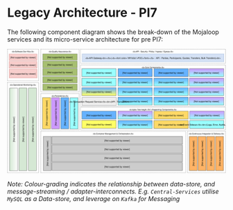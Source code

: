 # Legacy Architecture - PI7

The following component diagram shows the break-down of the Mojaloop services and its micro-service architecture for pre PI7:

![Mojaloop Architecture Overview PI7](../../.gitbook/assets/Arch-Mojaloop-overview-PI7.svg)

_Note: Colour-grading indicates the relationship between data-store, and message-streaming / adapter-interconnects. E.g. `Central-Services` utilise `MySQL` as a Data-store, and leverage on `Kafka` for Messaging_

